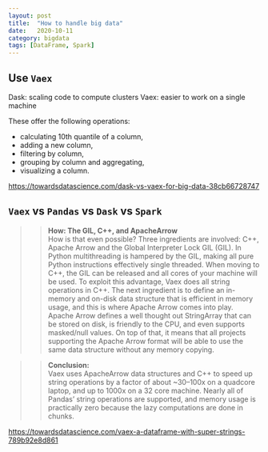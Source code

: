 ```yaml
---
layout: post
title:  "How to handle big data"
date:   2020-10-11
category: bigdata
tags: [DataFrame, Spark]
---
```



## **Use `Vaex`**

Dask: scaling code to compute clusters
Vaex: easier to work on a single machine


These offer the following operations:
* calculating 10th quantile of a column,
* adding a new column,
* filtering by column,
* grouping by column and aggregating,
* visualizing a column.

<https://towardsdatascience.com/dask-vs-vaex-for-big-data-38cb66728747>


## **`Vaex` vs `Pandas` vs `Dask` vs `Spark`**

>>**How: The GIL, C++, and ApacheArrow**  
How is that even possible? Three ingredients are involved: C++, Apache Arrow and the Global Interpreter Lock GIL (GIL). In Python multithreading is hampered by the GIL, making all pure Python instructions effectively single threaded. When moving to C++, the GIL can be released and all cores of your machine will be used. To exploit this advantage, Vaex does all string operations in C++.
The next ingredient is to define an in-memory and on-disk data structure that is efficient in memory usage, and this is where Apache Arrow comes into play. Apache Arrow defines a well thought out StringArray that can be stored on disk, is friendly to the CPU, and even supports masked/null values. On top of that, it means that all projects supporting the Apache Arrow format will be able to use the same data structure without any memory copying.

>>**Conclusion:**  
Vaex uses ApacheArrow data structures and C++ to speed up string operations by a factor of about ~30–100x on a quadcore laptop, and up to 1000x on a 32 core machine. Nearly all of Pandas’ string operations are supported, and memory usage is practically zero because the lazy computations are done in chunks.


<https://towardsdatascience.com/vaex-a-dataframe-with-super-strings-789b92e8d861>

